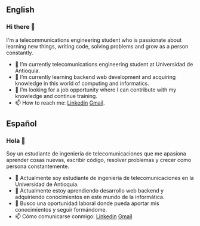 ## English

### Hi there 👋

I'm a telecommunications engineering student who is passionate about learning new things, writing code, solving problems and grow as a person constantly.

- 🔭 I’m currently telecomunications engineering student at Universidad de Antioquia.
- 🌱 I’m currently learning backend web development and acquiring knowledge in this world of computing and informatics. 
- 👯 I’m looking for a job opportunity where I can contribute with my knowledge and continue training.
- 📫 How to reach me: [Linkedin](https://www.linkedin.com/in/jhon-fredy-mercado-agudelo-377524209) [Gmail](mailto:fredydo@hotmail.com).

## Español

### Hola 👋

Soy un estudiante de ingeniería de telecomunicaciones que me apasiona aprender cosas nuevas, escribir código, resolver problemas y crecer como persona constantemente.

- 🔭 Actualmente soy estudiante de ingeniería de telecomunicaciones en la Universidad de Antioquia.
- 🌱 Actualmente estoy aprendiendo desarrollo web backend y adquiriendo conocimientos en este mundo de la informática.
- 👯 Busco una oportunidad laboral donde pueda aportar mis conocimientos y seguir formándome.
- 📫 Cómo comunicarse conmigo: [Linkedin](https://www.linkedin.com/in/jhon-fredy-mercado-agudelo-377524209) [Gmail](mailto:fredydo@hotmail.com)
